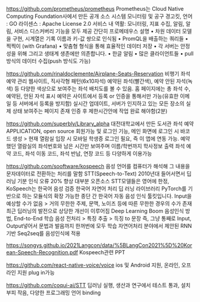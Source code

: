 https://github.com/prometheus/prometheus
Prometheus는 Cloud Native Computing Foundation사에서 만든 공개 소스 시스템 모니터링 및 공구 경고킷,
언어 : GO
라이센스 : Apache License 2.0
서비스 내 역활: 모니터링, 지표 수집, 알림, 알림, 서비스 디스커버리 기능을 모두 제공
간단히 프로메테우스 설명
• 차원 데이터 모델을 구현, 시계열은 기록 이름과 키-값 쌍으로 인식됨
• PromQL을 배출하는 쿼리들
• 찍찍이 (with Grafana)
• 맞춤형 형식을 통해 효율적인 데이터 저장
• 각 서버는 안정성을 위해 그리고 생태계 생존에만 의존합니다.
• 한글 알림
• 많은 클라이언트들
• pull 방식의 데이터 수집(push 방식도 가능)

https://github.com/rinaldoclemente/Airplane-Seats-Reservation
비행기 좌석 예약 관리 웹사이트,
직사각형 패턴(6x10자석) 예약된 좌석(빨간색), 예약 안된 자석(녹색) 등 다양한 색상으로
보여주는 좌석 배치도를 볼 수 있음. 홈 페이지에는 총 좌석 수, 예약된, 안된 자석 표시
예약은 사이트에서 등록 or 인증을 통해서만 가능(유효한 이메일 등 서버에서 등록을 방지함)
실시간 업데이트, 서버가 인지하고 있는 모든 장소의 실제 상태 보여주는 페이지 존재
인증 후 제한시간안에 작업 완료 해야함(2분)

https://github.com/superbly/Library_alpha
대전대학교에서 만든 도서관 좌석 예약 APPLICATION, open source
회원가능 및 로그인 기능, 
메인 화면에 로그인 시 바코드 생성 > 현재 열람실 입장 시 모바일 학생증 로그인 필요,
즉 이 앱에 연동 가능. 
예약했던 열람실의 좌석번호와 남은 시간만 보여주며 이름/학번까지 학사정보 출력
좌석 예약 코드, 좌석 이동 코드, 좌석 반납, 연장 코드 등 다양하게 이용가능

https://github.com/sooftware/kospeech
음성 언어를 컴퓨터가 해석해 그 내용을 문자데이터로 전환하는 처리를 말함 
STT(Speech-to-Text)
2010년대 들어서면서 딥러닝 기분 인식 오류 20% 향상
대부분 오픈소스 STT모델들은 영어에 한정, KoSpeech는 한국어 음성 검증
한국어 자연어 처리 딥 러닝 라이브러리 PyTorch를 기반으로 하는 모듈식의 확장 가능한 종단 간 한국어 자동 음성 인식 툴킷입니다.
Input을 예상할 수가 없음 > 거의 무한한 주제, 문맥, 노이즈 등에 따른 무한한 경우의 수가 존재
최근 딥러닝의 발전으로 상당한 개선이 이루어짐
Deep Learning Boom 음성인식 방법, End-to-End 학습
음성 전처리 > 특징 추출 > 득징 to 문장
즉, 그냥 통째로 Input, Output넣어서 문법과 발음까지 한꺼번에 모두 학습
자연어처리 분야에서 제안된 RNN기반 Seq2seq를 음성인식에 적용

https://songys.github.io/2021Langcon/data/%5BLangCon2021%5D%20Korean-Speech-Recognition.pdf Kospeech관련 PPT

https://github.com/react-native-voice/voice
ios 및 Android 지원, 온라인, 오프라인 지원
plug in가능

https://github.com/coqui-ai/STT
딥러닝 실행, 생산과 연구에서 테스트 통과, 설치 부피 작음, 다양한 프로그래밍 언어 binding
